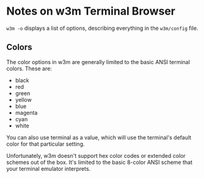 
# Notes on w3m Terminal Browser


`w3m -o` displays a list of options, describing everything in the `w3m/config` file.


## Colors
The color options in w3m are generally limited to the basic ANSI terminal colors. These are:

* black
* red
* green
* yellow
* blue
* magenta
* cyan
* white

You can also use terminal as a value, which will use the terminal's 
default color for that particular setting.

Unfortunately, w3m doesn't support hex color codes or extended color schemes out of the box.
It's limited to the basic 8-color ANSI scheme that your terminal emulator interprets.
